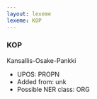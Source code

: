 ```yaml
---
layout: lexeme
lexeme: KOP
---
```


###  KOP

Kansallis-Osake-Pankki
* UPOS:  PROPN
* Added from:  unk
* Possible NER class:  ORG

